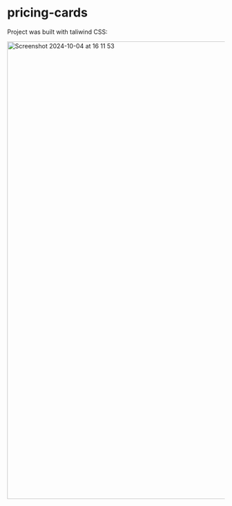 # pricing-cards

Project was built with taliwind CSS:
 
<img width="1062" alt="Screenshot 2024-10-04 at 16 11 53" src="https://github.com/user-attachments/assets/db90a5b8-c356-4291-88d7-c13b56705b5d">
